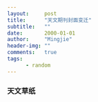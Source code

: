 ```yaml
---
layout:     post
title:      "天文期刊封面变迁"
subtitle:   ""
date:       2000-01-01
author:     "Mingjie"
header-img: ""
comments:   true
tags:
      - random
---
```


### 天文草纸
